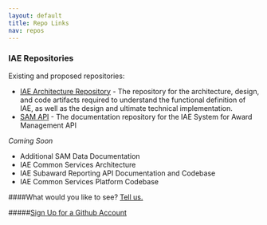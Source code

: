 ```yaml
---
layout: default
title: Repo Links
nav: repos
---
```







### IAE Repositories


Existing and proposed repositories:


 - [IAE Architecture Repository](https://github.com/GSA/IAE-Architecture) - The repository for the architecture, design, and code artifacts required to understand the functional definition of IAE, as well as the design and ultimate technical implementation. 
 - [SAM API](https://github.com/GSA/sam_api) - The documentation repository for the IAE System for Award Management API

_Coming Soon_

 - Additional SAM Data Documentation
 - IAE Common Services Architecture
 - IAE Subaward Reporting API Documentation and Codebase
 - IAE Common Services Platform Codebase

####What would you like to see? <a href="https://github.com/GSA/IAE-Transparency-Space/issues" target="_blank">Tell us.</a>

#####[Sign Up for a Github Account](https://github.com/)




